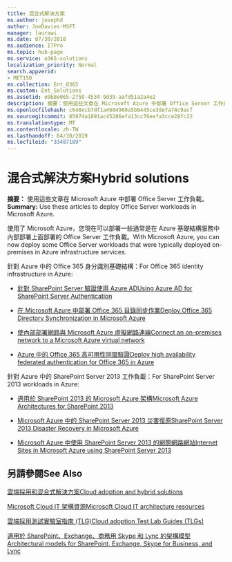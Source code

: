 ```yaml
---
title: 混合式解決方案
ms.author: josephd
author: JoeDavies-MSFT
manager: laurawi
ms.date: 07/30/2018
ms.audience: ITPro
ms.topic: hub-page
ms.service: o365-solutions
localization_priority: Normal
search.appverid:
- MET150
ms.collection: Ent_O365
ms.custom: Ent_Solutions
ms.assetid: e9b8e065-2750-4534-9d39-aafd51a2a4e2
description: 摘要：使用這些文章在 Microsoft Azure 中部署 Office Server 工作負載。
ms.openlocfilehash: c648ecb7df1a4604960a5b0445ce3de7a74c9acf
ms.sourcegitcommit: 85974a1891ac45286efa13cc76eefa3cce28fc22
ms.translationtype: MT
ms.contentlocale: zh-TW
ms.lasthandoff: 04/30/2019
ms.locfileid: "33487189"
---
```

# <a name="hybrid-solutions"></a><span data-ttu-id="9bf74-103">混合式解決方案</span><span class="sxs-lookup"><span data-stu-id="9bf74-103">Hybrid solutions</span></span>

 <span data-ttu-id="9bf74-104">**摘要：** 使用這些文章在 Microsoft Azure 中部署 Office Server 工作負載。</span><span class="sxs-lookup"><span data-stu-id="9bf74-104">**Summary:** Use these articles to deploy Office Server workloads in Microsoft Azure.</span></span>
  
<span data-ttu-id="9bf74-105">使用了 Microsoft Azure，您現在可以部署一些通常是在 Azure 基礎結構服務中內部部署上面部署的 Office Server 工作負載。</span><span class="sxs-lookup"><span data-stu-id="9bf74-105">With Microsoft Azure, you can now deploy some Office Server workloads that were typically deployed on-premises in Azure infrastructure services.</span></span>
  
<span data-ttu-id="9bf74-106">針對 Azure 中的 Office 365 身分識別基礎結構：</span><span class="sxs-lookup"><span data-stu-id="9bf74-106">For Office 365 identity infrastructure in Azure:</span></span>

- [<span data-ttu-id="9bf74-107">針對 SharePoint Server 驗證使用 Azure AD</span><span class="sxs-lookup"><span data-stu-id="9bf74-107">Using Azure AD for SharePoint Server Authentication</span></span>](using-azure-ad-for-sharepoint-server-authentication.md)

- [<span data-ttu-id="9bf74-108">在 Microsoft Azure 中部署 Office 365 目錄同步作業</span><span class="sxs-lookup"><span data-stu-id="9bf74-108">Deploy Office 365 Directory Synchronization in Microsoft Azure</span></span>](deploy-office-365-directory-synchronization-dirsync-in-microsoft-azure.md)
  
- [<span data-ttu-id="9bf74-109">使內部部署網路與 Microsoft Azure 虛擬網路連線</span><span class="sxs-lookup"><span data-stu-id="9bf74-109">Connect an on-premises network to a Microsoft Azure virtual network</span></span>](connect-an-on-premises-network-to-a-microsoft-azure-virtual-network.md)
    
- [<span data-ttu-id="9bf74-110">Azure 中的 Office 365 高可用性同盟驗證</span><span class="sxs-lookup"><span data-stu-id="9bf74-110">Deploy high availability federated authentication for Office 365 in Azure</span></span>](deploy-high-availability-federated-authentication-for-office-365-in-azure.md)
    
<span data-ttu-id="9bf74-111">針對 Azure 中的 SharePoint Server 2013 工作負載：</span><span class="sxs-lookup"><span data-stu-id="9bf74-111">For SharePoint Server 2013 workloads in Azure:</span></span>
  
- [<span data-ttu-id="9bf74-112">適用於 SharePoint 2013 的 Microsoft Azure 架構</span><span class="sxs-lookup"><span data-stu-id="9bf74-112">Microsoft Azure Architectures for SharePoint 2013</span></span>](microsoft-azure-architectures-for-sharepoint-2013.md)
    
- [<span data-ttu-id="9bf74-113">Microsoft Azure 中的 SharePoint Server 2013 災害復原</span><span class="sxs-lookup"><span data-stu-id="9bf74-113">SharePoint Server 2013 Disaster Recovery in Microsoft Azure</span></span>](sharepoint-server-2013-disaster-recovery-in-microsoft-azure.md)
    
- [<span data-ttu-id="9bf74-114">Microsoft Azure 中使用 SharePoint Server 2013 的網際網路網站</span><span class="sxs-lookup"><span data-stu-id="9bf74-114">Internet Sites in Microsoft Azure using SharePoint Server 2013</span></span>](internet-sites-in-microsoft-azure-using-sharepoint-server-2013.md)
  
  
## <a name="see-also"></a><span data-ttu-id="9bf74-115">另請參閱</span><span class="sxs-lookup"><span data-stu-id="9bf74-115">See Also</span></span>

[<span data-ttu-id="9bf74-116">雲端採用和混合式解決方案</span><span class="sxs-lookup"><span data-stu-id="9bf74-116">Cloud adoption and hybrid solutions</span></span>](cloud-adoption-and-hybrid-solutions.md)
  
[<span data-ttu-id="9bf74-117">Microsoft Cloud IT 架構資源</span><span class="sxs-lookup"><span data-stu-id="9bf74-117">Microsoft Cloud IT architecture resources</span></span>](microsoft-cloud-it-architecture-resources.md)
  
[<span data-ttu-id="9bf74-118">雲端採用測試實驗室指南 (TLG)</span><span class="sxs-lookup"><span data-stu-id="9bf74-118">Cloud adoption Test Lab Guides (TLGs)</span></span>](cloud-adoption-test-lab-guides-tlgs.md)
  
[<span data-ttu-id="9bf74-119">適用於 SharePoint、Exchange、商務用 Skype 和 Lync 的架構模型</span><span class="sxs-lookup"><span data-stu-id="9bf74-119">Architectural models for SharePoint, Exchange, Skype for Business, and Lync</span></span>](architectural-models-for-sharepoint-exchange-skype-for-business-and-lync.md)


